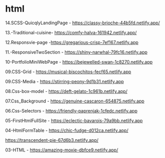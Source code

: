 # html 
  14.SCSS-QuicqlyLandingPage - https://classy-brioche-44b5fd.netlify.app/
 
  13.-Traditional-cuisine- https://comfy-halva-161942.netlify.app/

 12.Responsvie-page -https://gregarious-crisp-7ef167.netlify.app

  11.-ResponsiveTwoSection - https://shiny-narwhal-79fc16.netlify.app

  10-PortfolioMiniWebPage - https://bejewelled-swan-1c8270.netlify.app
  
  09.CSS-Grid - https://musical-biscochitos-fecf65.netlify.app
  
  09.CSS-Media - https://stirring-peony-9d1b31.netlify.app
  
  08.Css-box-model - https://deft-gelato-1c961b.netlify.app/

  07.Css_Background - https://genuine-cascaron-654875.netlify.app
  
  06.Css-Selectors - https://friendly-paprenjak-1cfedc.netlify.app
  
  05-FirstHtmlFullSite - https://eclectic-bavarois-79a9bb.netlify.app
  
  04-HtmlFormTable - https://chic-fudge-d012ca.netlify.app/
  
  https://transcendent-pie-67d6b3.netlify.app/
  
  03-HTML - https://amazing-moxie-dbfce9.netlify.app/
                  
